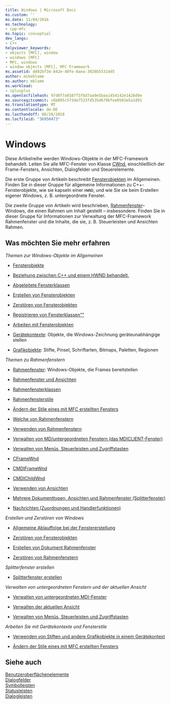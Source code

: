 ```yaml
---
title: Windows | Microsoft Docs
ms.custom: ''
ms.date: 11/04/2016
ms.technology:
- cpp-mfc
ms.topic: conceptual
dev_langs:
- C++
helpviewer_keywords:
- objects [MFC], window
- windows [MFC]
- MFC, windows
- window objects [MFC], MFC Framework
ms.assetid: dd92bf34-842e-40fe-8aea-3028b55314d5
author: mikeblome
ms.author: mblome
ms.workload:
- cplusplus
ms.openlocfilehash: 97d8f7a0107f3f6d7aa9e5baa1454142e1426d9e
ms.sourcegitcommit: c6b095c5f3de7533fd535d679bfee0503e5a1d91
ms.translationtype: MT
ms.contentlocale: de-DE
ms.lasthandoff: 06/26/2018
ms.locfileid: "36950473"
---
```

# <a name="windows"></a>Windows
Diese Artikelreihe werden Windows-Objekte in der MFC-Framework behandelt. Leiten Sie alle MFC-Fenster von Klasse [CWnd](../mfc/reference/cwnd-class.md), einschließlich der Frame-Fensters, Ansichten, Dialogfelder und Steuerelemente.  
  
 Die erste Gruppe von Artikeln beschreibt [Fensterobjekten](../mfc/window-objects.md) im Allgemeinen. Finden Sie in dieser Gruppe für allgemeine Informationen zu C++-Fensterobjekte, wie sie kapseln einer `HWND`, und wie Sie sie beim Erstellen eigener Windows, z. B. untergeordnete Fenster.  
  
 Die zweite Gruppe von Artikeln wird beschrieben, [Rahmenfenster](../mfc/frame-windows.md)– Windows, die einen Rahmen um Inhalt gestellt – insbesondere. Finden Sie in dieser Gruppe für Informationen zur Verwaltung der MFC-Framework Rahmenfenster und die Inhalte, die sie, z. B. Steuerleisten und Ansichten Rahmen.  
  
## <a name="what-do-you-want-to-know-more-about"></a>Was möchten Sie mehr erfahren  
 *Themen zur Windows-Objekte im Allgemeinen*  
  
-   [Fensterobjekte](../mfc/window-objects.md)  
  
-   [Beziehung zwischen C++ und einem HWND behandelt.](../mfc/relationship-between-a-cpp-window-object-and-an-hwnd.md)  
  
-   [Abgeleitete Fensterklassen](../mfc/derived-window-classes.md)  
  
-   [Erstellen von Fensterobjekten](../mfc/creating-windows.md)  
  
-   [Zerstören von Fensterobjekten](../mfc/destroying-window-objects.md)  
  
-   [Registrieren von Fensterklassen""](../mfc/registering-window-classes.md)  
  
-   [Arbeiten mit Fensterobjekten](../mfc/working-with-window-objects.md)  
  
-   [Gerätekontexte](../mfc/device-contexts.md): Objekte, die Windows-Zeichnung geräteunabhängige stellen  
  
-   [Grafikobjekte](../mfc/graphic-objects.md): Stifte, Pinsel, Schriftarten, Bitmaps, Paletten, Regionen  
  
 *Themen zu Rahmenfenstern*  
  
-   [Rahmenfenster](../mfc/frame-windows.md): Windows-Objekte, die Frames bereitstellen  
  
-   [Rahmenfenster und Ansichten](../mfc/frame-windows.md)  
  
-   [Rahmenfensterklassen](../mfc/frame-window-classes.md)  
  
-   [Rahmenfensterstile](../mfc/frame-window-styles-cpp.md)  
  
-   [Ändern der Stile eines mit MFC erstellten Fensters](../mfc/changing-the-styles-of-a-window-created-by-mfc.md)  
  
-   [Welche von Rahmenfenstern](../mfc/what-frame-windows-do.md)  
  
-   [Verwenden von Rahmenfenstern](../mfc/using-frame-windows.md)  
  
-   [Verwalten von MD/untergeordneten Fenstern (das MDICLIENT-Fenster)](../mfc/managing-mdi-child-windows.md)  
  
-   [Verwalten von Menüs, Steuerleisten und Zugriffstasten](../mfc/managing-menus-control-bars-and-accelerators.md)  
  
-   [CFrameWnd](../mfc/reference/cframewnd-class.md)  
  
-   [CMDIFrameWnd](../mfc/reference/cmdiframewnd-class.md)  
  
-   [CMDIChildWnd](../mfc/reference/cmdichildwnd-class.md)  
  
-   [Verwenden von Ansichten](../mfc/using-views.md)  
  
-   [Mehrere Dokumenttypen, Ansichten und Rahmenfenster (Splitterfenster)](../mfc/multiple-document-types-views-and-frame-windows.md)  
  
-   [Nachrichten (Zuordnungen und Handlerfunktionen)](../mfc/messages.md)  
  
 *Erstellen und Zerstören von Windows*  
  
-   [Allgemeine Ablauffolge bei der Fenstererstellung](../mfc/general-window-creation-sequence.md)  
  
-   [Zerstören von Fensterobjekten](../mfc/destroying-window-objects.md)  
  
-   [Erstellen von Dokument Rahmenfenster](../mfc/creating-document-frame-windows.md)  
  
-   [Zerstören von Rahmenfenstern](../mfc/destroying-frame-windows.md)  
  
 *Splitterfenster erstellen*  
  
-   [Splitterfenster erstellen](../mfc/multiple-document-types-views-and-frame-windows.md)  
  
 *Verwalten von untergeordneten Fenstern und der aktuellen Ansicht*  
  
-   [Verwalten von untergeordneten MDI-Fenster](../mfc/managing-mdi-child-windows.md)  
  
-   [Verwalten der aktuellen Ansicht](../mfc/managing-the-current-view.md)  
  
-   [Verwalten von Menüs, Steuerleisten und Zugriffstasten](../mfc/managing-menus-control-bars-and-accelerators.md)  
  
 *Arbeiten Sie mit Gerätekontexte und Fensterstile*  
  
-   [Verwenden von Stiften und andere Grafikobjekte in einem Gerätekontext](../mfc/graphic-objects.md)  
  
-   [Ändern der Stile eines mit MFC erstellten Fensters](../mfc/changing-the-styles-of-a-window-created-by-mfc.md)  
  
## <a name="see-also"></a>Siehe auch  
 [Benutzeroberflächenelemente](../mfc/user-interface-elements-mfc.md)   
 [Dialogfelder](../mfc/dialog-boxes.md)   
 [Symbolleisten](../mfc/toolbars.md)   
 [Statusleisten](../mfc/status-bars.md)   
 [Dialogleisten](../mfc/dialog-bars.md)


